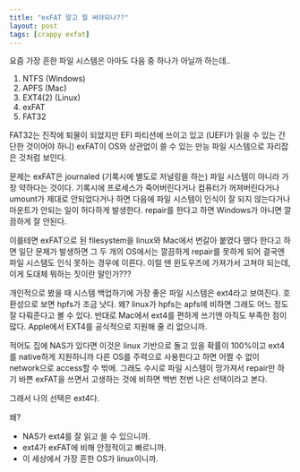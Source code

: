 ```yaml
---
title: "exFAT 말고 뭘 써야되나??"
layout: post
tags: [crappy exfat]
---
```


요즘 가장 흔한 파일 시스템은 아마도 다음 중 하나가 아닐까 하는데..

1) NTFS (Windows)
2) APFS (Mac)
3) EXT4(2) (Linux)
4) exFAT
5) FAT32

FAT32는 진작에 퇴물이 되었지만 EFI 파티션에 쓰이고 있고 (UEFI가 읽을 수 있는 간단한 것이어야 하니) exFAT이 OS와 상관없이 쓸 수 있는 만능 파일 시스템으로 자리잡은 것처럼 보인다.

문제는 exFAT은 journaled (기록시에 별도로 저널링을 하는) 파일 시스템이 아니라 가장 약하다는 것이다. 기록시에 프로세스가 죽어버린다거나 컴퓨터가 꺼져버린다거나 umount가 제대로 안되었다거나 하면 다음에 파일 시스템이 인식이 잘 되지 않는다거나 마운트가 안되는 일이 허다하게 발생한다. repair를 한다고 하면 Windows가 아니면 깔끔하게 잘 안된다.

이를테면 exFAT으로 된 filesystem을 linux와 Mac에서 번갈아 붙였다 뗐다 한다고 하면 일단 문제가 발생하면 그 두 개의 OS에서는 깔끔하게 repair를 못하게 되어 결국엔 파일 시스템도 인식 못하는 경우에 이른다. 이럴 땐 윈도우즈에 가져가서 고쳐야 되는데, 이게 도대체 뭐하는 짓이란 말인가???

개인적으로 봤을 때 시스템 백업하기에 가장 좋은 파일 시스템은 ext4라고 보여진다. 호환성으로 보면 hpfs가 조금 낫다. 왜? linux가 hpfs는 apfs에 비하면 그래도 어느 정도 잘 다뤄준다고 볼 수 있다. 반대로 Mac에서 ext4를 편하게 쓰기엔 아직도 부족한 점이 많다. Apple에서 EXT4를 공식적으로 지원해 줄 리 없으니까. 

적어도 집에 NAS가 있다면 이것은 linux 기반으로 돌고 있을 확률이 100%이고 ext4를 native하게 지원하니까 다른 OS를 주력으로 사용한다고 하면 어쩔 수 없이 network으로 access할 수 밖에. 그래도 수시로 파일 시스템이 망가져서 repair만 하기 바쁜 exFAT을 쓰면서 고생하는 것에 비하면 백번 천번 나은 선택이라고 본다. 

그래서 나의 선택은 ext4다. 

왜?
- NAS가 ext4를 잘 읽고 쓸 수 있으니까.
- ext4가 exFAT에 비해 안정적이고 빠르니까.
- 이 세상에서 가장 흔한 OS가 linux이니까.

